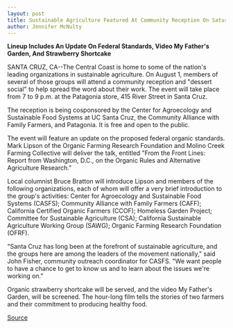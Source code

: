 ```yaml
---
layout: post
title: Sustainable Agriculture Featured At Community Reception On Saturday, August 1
author: Jennifer McNulty
---
```


**Lineup Includes An Update On Federal Standards, Video My Father's Garden, And Strawberry Shortcake**

SANTA CRUZ, CA--The Central Coast is home to some of the nation's leading organizations in sustainable agriculture. On August 1, members of several of those groups will attend a community reception and "dessert social" to help spread the word about their work. The event will take place from 7 to 9 p.m. at the Patagonia store, 415 River Street in Santa Cruz.

The reception is being cosponsored by the Center for Agroecology and Sustainable Food Systems at UC Santa Cruz, the Community Alliance with Family Farmers, and Patagonia. It is free and open to the public.

The event will feature an update on the proposed federal organic standards. Mark Lipson of the Organic Farming Research Foundation and Molino Creek Farming Collective will deliver the talk, entitled "From the Front Lines: Report from Washington, D.C., on the Organic Rules and Alternative Agriculture Research."

Local columnist Bruce Bratton will introduce Lipson and members of the following organizations, each of whom will offer a very brief introduction to the group's activities: Center for Agroecology and Sustainable Food Systems (CASFS); Community Alliance with Family Farmers (CAFF); California Certified Organic Farmers (CCOF); Homeless Garden Project; Committee for Sustainable Agriculture (CSA); California Sustainable Agriculture Working Group (SAWG); Organic Farming Research Foundation (OFRF).

"Santa Cruz has long been at the forefront of sustainable agriculture, and the groups here are among the leaders of the movement nationally," said John Fisher, community outreach coordinator for CASFS. "We want people to have a chance to get to know us and to learn about the issues we're working on."

Organic strawberry shortcake will be served, and the video My Father's Garden, will be screened. The hour-long film tells the stories of two farmers and their commitment to producing healthy food.

[Source](http://www1.ucsc.edu/news_events/press_releases/archive/98-99/07-98/071698-Sustainable_agricul.html "Permalink to 071698-Sustainable_agricul")